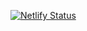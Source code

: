 [![Netlify Status](https://api.netlify.com/api/v1/badges/5b71e1a6-66d0-47d6-9be2-216d6b23873c/deploy-status)](https://app.netlify.com/sites/traveltolagos/deploys)


